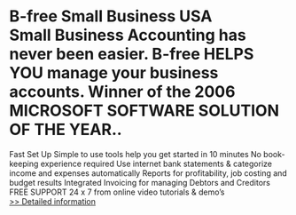 # B-free Small Business USA<br />Small Business Accounting has never been easier. B-free HELPS YOU manage your business accounts. Winner of the 2006 MICROSOFT SOFTWARE SOLUTION OF THE YEAR..

Fast Set Up
Simple to use tools help you get started in 10 minutes
No book-keeping experience required
Use internet bank statements & categorize income and expenses automatically
Reports for profitability, job costing and budget results
Integrated Invoicing for managing Debtors and Creditors
FREE SUPPORT 24 x 7 from online video tutorials & demo’s<br />[>> Detailed information](https://secure.element5.com/esales/product.html?productid=300272862&affiliateid=200057808)